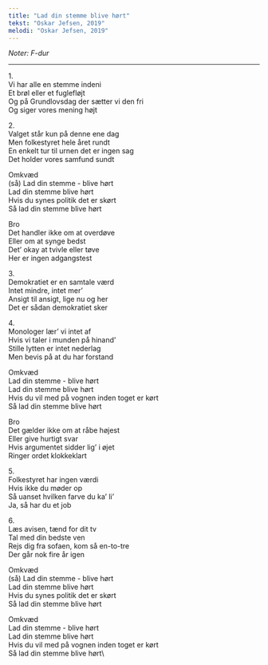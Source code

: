```yaml
---
title: "Lad din stemme blive hørt"
tekst: "Oskar Jefsen, 2019"
melodi: "Oskar Jefsen, 2019"
---
```

*Noter: F-dur*

***

1\.\
Vi har alle en stemme indeni\
Et brøl eller et fuglefløjt\
Og på Grundlovsdag der sætter vi den fri\
Og siger vores mening højt

2\.\
Valget står kun på denne ene dag\
Men folkestyret hele året rundt\
En enkelt tur til urnen det er ingen sag\
Det holder vores samfund sundt

Omkvæd\
(så) Lad din stemme - blive hørt\
Lad din stemme blive hørt\
Hvis du synes politik det er skørt\
Så lad din stemme blive hørt

Bro\
Det handler ikke om at overdøve\
Eller om at synge bedst\
Det’ okay at tvivle eller tøve\
Her er ingen adgangstest

3\.\
Demokratiet er en samtale værd\
Intet mindre, intet mer’\
Ansigt til ansigt, lige nu og her\
Det er sådan demokratiet sker

4\.\
Monologer lær’ vi intet af\
Hvis vi taler i munden på hinand’\
Stille lytten er intet nederlag\
Men bevis på at du har forstand

Omkvæd\
Lad din stemme - blive hørt\
Lad din stemme blive hørt\
Hvis du vil med på vognen inden toget er kørt\
Så lad din stemme blive hørt

Bro\
Det gælder ikke om at råbe højest\
Eller give hurtigt svar\
Hvis argumentet sidder lig’ i øjet\
Ringer ordet klokkeklart

5\.\
Folkestyret har ingen værdi\
Hvis ikke du møder op\
Så uanset hvilken farve du ka’ li’\
Ja, så har du et job

6\.\
Læs avisen, tænd for dit tv\
Tal med din bedste ven\
Rejs dig fra sofaen, kom så en-to-tre\
Der går nok fire år igen

Omkvæd\
(så) Lad din stemme - blive hørt\
Lad din stemme blive hørt\
Hvis du synes politik det er skørt\
Så lad din stemme blive hørt

Omkvæd\
Lad din stemme - blive hørt\
Lad din stemme blive hørt\
Hvis du vil med på vognen inden toget er kørt\
Så lad din stemme blive hørt\
